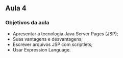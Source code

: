 ## Aula 4

### Objetivos da aula
- Apresentar a tecnologia Java Server Pages (JSP);
- Suas vantagens e desvantagens;
- Escrever arquivos JSP com scriptlets;
- Usar Expression Language.
